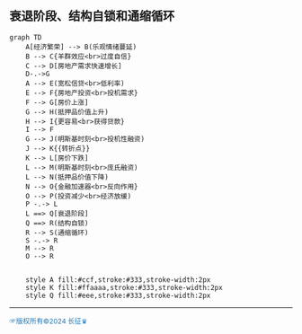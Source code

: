 ## 衰退阶段、结构自锁和通缩循环

```mermaid
graph TD
    A[经济繁荣] --> B(乐观情绪蔓延)
    B --> C{羊群效应<br>过度自信}
    C --> D[房地产需求快速增长]
    D-.->G
    A --> E(宽松信贷<br>低利率)
    E --> F{房地产投资<br>投机需求}
    F --> G[房价上涨]
    G --> H(抵押品价值上升)
    H --> I{更容易<br>获得贷款}
    I --> F
    G --> J(明斯基时刻<br>投机性融资)
    J --> K{{转折点}}
    K --> L[房价下跌]
    L --> M(明斯基时刻<br>庞氏融资)
    L --> N(抵押品价值下降)
    N --> O{金融加速器<br>反向作用}
    O --> P(投资减少<br>经济放缓)
    P -.-> L
    L ==> Q[衰退阶段]
    Q ==> R(结构自锁)
    R --> S(通缩循环)
    S -.-> R
    M --> R
    O --> R


    style A fill:#ccf,stroke:#333,stroke-width:2px
    style K fill:#ffaaaa,stroke:#333,stroke-width:2px
    style Q fill:#eee,stroke:#333,stroke-width:2px

```

---
<span style="color:#1f77b4; font-weight:; font-size:12px;">☞版权所有©2024 长征♛</span>